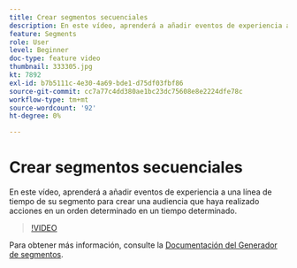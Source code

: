 ```yaml
---
title: Crear segmentos secuenciales
description: En este vídeo, aprenderá a añadir eventos de experiencia a una línea de tiempo de su segmento para crear una audiencia que haya realizado acciones en un orden determinado en un tiempo determinado.
feature: Segments
role: User
level: Beginner
doc-type: feature video
thumbnail: 333305.jpg
kt: 7892
exl-id: b7b5111c-4e30-4a69-bde1-d75df03fbf86
source-git-commit: cc7a77c4dd380ae1bc23dc75608e8e2224dfe78c
workflow-type: tm+mt
source-wordcount: '92'
ht-degree: 0%

---
```


# Crear segmentos secuenciales

En este vídeo, aprenderá a añadir eventos de experiencia a una línea de tiempo de su segmento para crear una audiencia que haya realizado acciones en un orden determinado en un tiempo determinado.

>[!VIDEO](https://video.tv.adobe.com/v/333305/?quality=12&learn=on)

Para obtener más información, consulte la [Documentación del Generador de segmentos](https://experienceleague.adobe.com/docs/experience-platform/segmentation/ui/segment-builder.html).